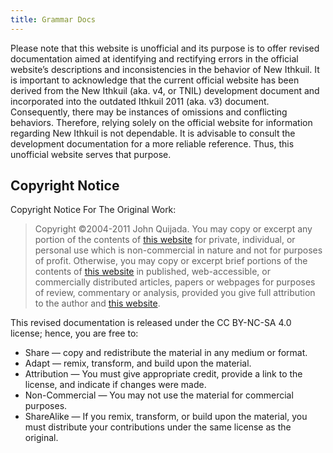 ```yaml
---
title: Grammar Docs
---
```


Please note that this website is unofficial and its purpose is to offer revised documentation aimed at identifying and rectifying errors in the official website’s descriptions and inconsistencies in the behavior of New Ithkuil. It is important to acknowledge that the current official website has been derived from the New Ithkuil (aka. v4, or TNIL) development document and incorporated into the outdated Ithkuil 2011 (aka. v3) document. Consequently, there may be instances of omissions and conflicting behaviors. Therefore, relying solely on the official website for information regarding New Ithkuil is not dependable. It is advisable to consult the development documentation for a more reliable reference. Thus, this unofficial website serves that purpose.

## Copyright Notice

Copyright Notice For The Original Work:

> Copyright ©2004-2011 John Quijada. You may copy or excerpt any portion of the contents of [this website](http://ithkuil.net/) for private, individual, or personal use which is non-commercial in nature and not for purposes of profit. Otherwise, you may copy or excerpt brief portions of the contents of [this website](http://ithkuil.net/) in published, web-accessible, or commercially distributed articles, papers or webpages for purposes of review, commentary or analysis, provided you give full attribution to the author and [this website](http://ithkuil.net/).

This revised documentation is released under the CC BY-NC-SA 4.0 license; hence, you are free to:

* Share — copy and redistribute the material in any medium or format.
* Adapt — remix, transform, and build upon the material.
* Attribution — You must give appropriate credit, provide a link to the license, and indicate if changes were made.
* Non-Commercial — You may not use the material for commercial purposes.
* ShareAlike — If you remix, transform, or build upon the material, you must distribute your contributions under the same license as the original.